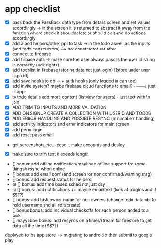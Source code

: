# app checklist

- [X] pass back the PassBack data type from details screen and set values accordingly
    -> in the screen it is returned to abstract it away from the function where check if shoulddelete or should edit and do actions accordingly
- [X] add a add helpers/other ppl to task -> in the todo aswell as the inputs (and todo constructors) --> not constructor set after
- [X] connect to firebase
- [X] add firbase auth -> make sure the user always passes the user id string in correctly (edit rights)
- [X] add todolist in firebase (storing data not just login) [[store under user login id]]
- [X] add save hooks to db -> + auth hooks (only logged in can use)
- [X] add invite system? maybe firebase cloud functions to email? ----> just in app-
- [X] to todo details add more content (listview for users) - just text with \n join
- [X] ADD TRIM TO INPUTS AND MORE VALIDATION
- [X] ADD ON SIGNUP CREATE A COLLECTION WITH USERID AND TODOS
- [X] ADD ERROR HANDLING AND POSSIBLE RESYNC (minimal err handling)
- [X] add activity indicators and error indicators for main screen
- [X] add perm login 
- [X] add reset pass email
- get screenshots etc... desc... make accounts and deploy
- [X] make sure to trim text if exeeds length

- [] bonus: add offline notification/maybbee offline support for some things/resync when online
- [] bonus: add email conf (and screen for non confirmed/warning msg)
- [] bonus: add request status for helpers
- b) [] bonus: add time based sched not just day
- c) [] bonus: add notifications ++ maybe email/text (look at plugins and if $$??)
- [] bonus: add task owner name for non owners (change todo data obj to hold username and all edit/create)
- [] bonus bonus: add individual checkoffs for each person added to a task
- [] mayybbbe bonus: add resyncs on a timer/stream for firestore to get data all the time ($$??)

deployed to ios app store
--> migrating to android x then submit to google play
